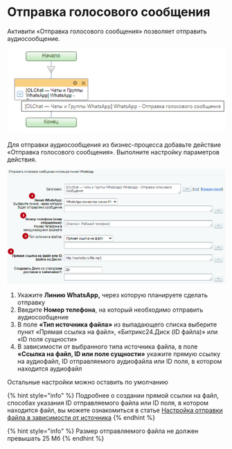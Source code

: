 # Отправка голосового сообщения

Активити «Отправка голосового сообщения» позволяет отправить аудиосообщение.

![](<../../.gitbook/assets/image (857).png>)

Для отправки аудиосообщения из бизнес-процесса добавьте действие «Отправка голосового сообщения». Выполните настройку параметров действия.

![](<../../.gitbook/assets/image (717).png>)

1. Укажите **Линию WhatsApp,** через которую планируете сделать отправку
2. Введите **Номер телефона**, на который необходимо отправить аудиосообщение
3. В поле **«Тип источника файла»** из выпадающего списка выберите пункт «Прямая ссылка на файл», «Битрикс24.Диск (ID файла)» или «ID поля сущности»
4. В зависимости от выбранного типа источника файла, в поле **«Ссылка на файл, ID или поле сущности»** укажите прямую ссылку на аудиофайл, ID отправляемого аудиофайла или ID поля, в котором находится аудиофайл

Остальные настройки можно оставить по умолчанию

{% hint style="info" %}
Подробнее о создании прямой ссылки на файл, способах указания ID отправляемого файла или ID поля, в котором находится файл, вы можете ознакомиться в статье [Настройка отправки файла в зависимости от источника](https://docs.olchat.io/roboty-i-aktiviti/sozdanie-pryamoi-ssylki-na-fail)
{% endhint %}

{% hint style="info" %}
Размер отправляемого файла не должен превышать 25 Мб
{% endhint %}
